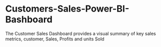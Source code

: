 # Customers-Sales-Power-BI-Bashboard
The Customer Sales Dashboard provides a visual summary of key sales metrics, customer, Sales, Profits and units Sold
